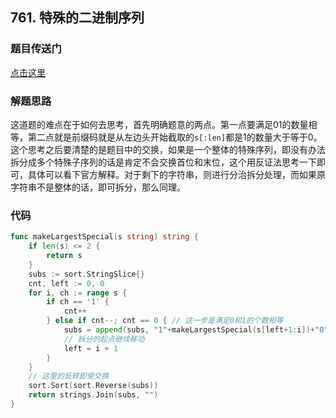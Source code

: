 ## 761. 特殊的二进制序列

### 题目传送门

[点击这里](https://leetcode.cn/problems/special-binary-string/)

### 解题思路

这道题的难点在于如何去思考，首先明确题意的两点。第一点要满足01的数量相等，第二点就是前缀码就是从左边头开始截取的`s[:len]`都是1的数量大于等于0。这个思考之后要清楚的是题目中的交换，如果是一个整体的特殊序列，即没有办法拆分成多个特殊子序列的话是肯定不会交换首位和末位，这个用反证法思考一下即可，具体可以看下官方解释。对于剩下的字符串，则进行分治拆分处理，而如果原字符串不是整体的话，即可拆分，那么同理。

### 代码

```go
func makeLargestSpecial(s string) string {
    if len(s) <= 2 {
        return s
    }
    subs := sort.StringSlice{}
    cnt, left := 0, 0
    for i, ch := range s {
        if ch == '1' {
            cnt++
        } else if cnt--; cnt == 0 { // 这一步是满足0和1的个数相等
            subs = append(subs, "1"+makeLargestSpecial(s[left+1:i])+"0")
			// 拆分的起点继续移动
            left = i + 1
        }
    }
	// 这里的反转即使交换
    sort.Sort(sort.Reverse(subs))
    return strings.Join(subs, "")
}

```
